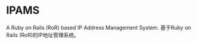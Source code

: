 IPAMS
=============

A Ruby on Rails (RoR) based IP Address Management System. 基于Ruby on Rails (RoR)的IP地址管理系统。
